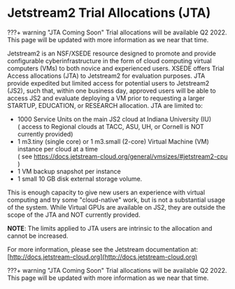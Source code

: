 # Jetstream2 Trial Allocations (JTA)

???+ warning "JTA Coming Soon"
Trial allocations will be available Q2 2022.</br>
This page will be updated with more information as we near that time. 

Jetstream2 is an NSF/XSEDE resource designed to promote and provide configurable cyberinfrastructure in the form of cloud computing virtual computers (VMs) to both novice and experienced users. XSEDE offers Trial Access allocations (JTA) to Jetstream2 for evaluation purposes.
JTA provide expedited but limited access for potential users to Jetstream2 (JS2), such that, within one business day, approved users will be able to access JS2 and evaluate deploying a VM prior to requesting a larger STARTUP, EDUCATION, or RESEARCH allocation. JTA are limited to:
- 1000 Service Units on the main JS2 cloud at Indiana University (IU)</br> ( access to Regional clouds at TACC, ASU, UH, or Cornell is NOT currently provided)
- 1 m3.tiny (single core) or 1 m3.small (2-core) Virtual Machine (VM) instance per cloud at a time</br> ( see  https://docs.jetstream-cloud.org/general/vmsizes/#jetstream2-cpu )
- 1 VM backup snapshot per instance
- 1 small 10 GB disk external storage volume.

This is enough capacity to give new users an experience with virtual computing and try some "cloud-native" work, but is not a substantial usage of the system. While Virtual GPUs are available on JS2, they are outside the scope of the JTA and NOT currently provided.
 
**NOTE**: The limits applied to JTA users are intrinsic to the allocation and cannot be increased.
 
For more information, please see the Jetstream documentation at:
[http://docs.jetstream-cloud.org](http://docs.jetstream-cloud.org)
 
???+ warning "JTA Coming Soon"
Trial allocations will be available Q2 2022.</br>
This page will be updated with more information as we near that time. 
